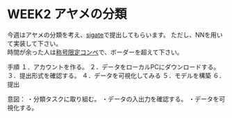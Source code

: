 # WEEK2 アヤメの分類
今週はアヤメの分類を考え、[sigate](https://signate.jp/competitions/115/data)で提出してもらいます。
ただし、NNを用いて実装して下さい。
<br>時間が余った人は[称号限定コンペ](https://signate.jp/competitions/750)で、ボーダーを超えて下さい。

手順
１．アカウントを作る。
２．データをローカルPCにダウンロードする。
３．提出形式を確認する。
４．データを可視化してみる
５．モデルを構築
６．提出

意図：
・分類タスクに取り組む。
・データの入出力を確認する。
・データを可視化する。
